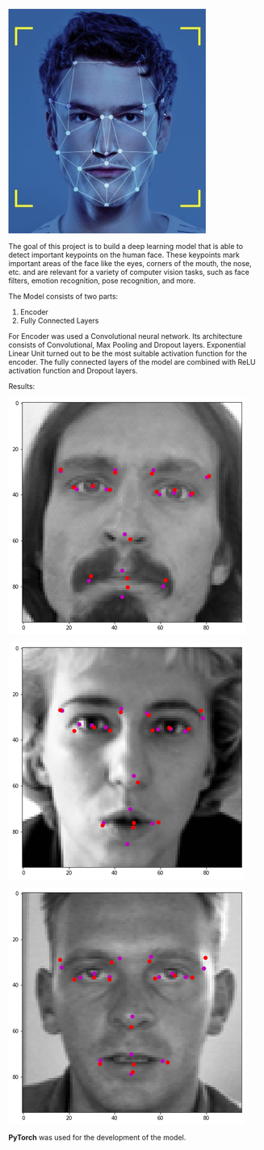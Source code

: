 ![alt text](FACE-DET.jpg)

The goal of this project is to build a deep learning model that is able to detect important keypoints on the human face. These keypoints mark important areas of the face like the eyes, corners of the mouth, the nose, etc. and are relevant for a variety of computer vision tasks, such as face filters, emotion recognition, pose recognition, and more.

The Model consists of two parts: 

1. Encoder
2. Fully Connected Layers

For Encoder was used a Convolutional neural network. Its architecture consists of Convolutional, Max Pooling and Dropout layers. Exponential Linear Unit turned out to be the most suitable activation function for the encoder.
The fully connected layers of the model are combined with ReLU activation function and Dropout layers.


Results:

![alt text](Results-1.png)

![alt text](Results-2.png)

![alt text](Results-3.png)

**PyTorch** was used for the development of the model.
